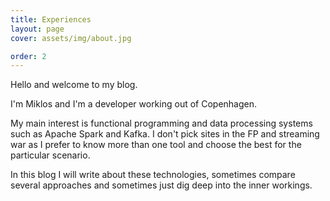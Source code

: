 ```yaml
---
title: Experiences
layout: page
cover: assets/img/about.jpg

order: 2
---
```


Hello and welcome to my blog.

I'm Miklos and I'm a developer working out of Copenhagen.

My main interest is functional programming and data processing systems such as Apache Spark and Kafka.
I don't pick sites in the FP and streaming war as I prefer to know more than one tool and choose the best for the particular scenario.

In this blog I will write about these technologies, sometimes compare several approaches and sometimes just dig deep into the inner workings.

